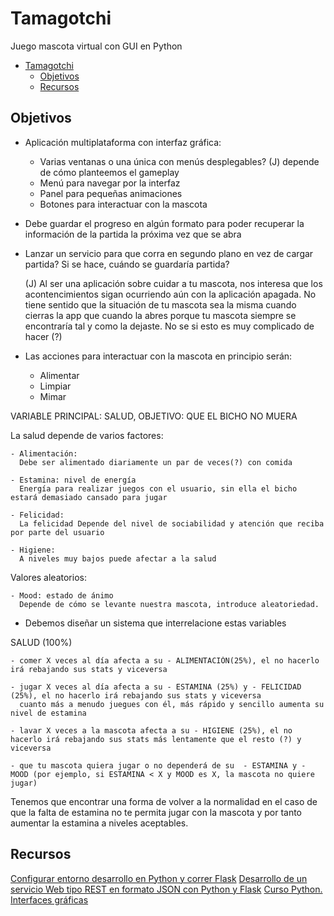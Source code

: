 # Tamagotchi

Juego mascota virtual con GUI en Python 

- [Tamagotchi](#tamagotchi)
  - [Objetivos](#objetivos)
  - [Recursos](#recursos)

## Objetivos

- Aplicación multiplataforma con interfaz gráfica:
  - Varias ventanas o una única con menús desplegables? (J) depende de cómo planteemos el gameplay
  - Menú para navegar por la interfaz
  - Panel para pequeñas animaciones
  - Botones para interactuar con la mascota
  
- Debe guardar el progreso en algún formato para poder recuperar la información de la partida la próxima vez que se abra
- Lanzar un servicio para que corra en segundo plano en vez de cargar partida? Si se hace, cuándo se guardaría partida?

    (J) Al ser una aplicación sobre cuidar a tu mascota, nos interesa que los acontencimientos sigan ocurriendo aún con la aplicación apagada. No tiene         sentido que la situación de tu mascota sea la misma cuando cierras la app que cuando la abres porque tu mascota siempre se encontraría tal y como la       dejaste. No se si esto es muy complicado de hacer (?)

- Las acciones para interactuar con la mascota en principio serán:
  - Alimentar
  - Limpiar
  - Mimar

VARIABLE PRINCIPAL: SALUD, OBJETIVO: QUE EL BICHO NO MUERA
 
La salud depende de varios factores:
 
    - Alimentación:
      Debe ser alimentado diariamente un par de veces(?) con comida
 
    - Estamina: nivel de energía
      Energía para realizar juegos con el usuario, sin ella el bicho estará demasiado cansado para jugar
      
    - Felicidad:
      La felicidad Depende del nivel de sociabilidad y atención que reciba por parte del usuario
      
    - Higiene:  
      A niveles muy bajos puede afectar a la salud
      
Valores aleatorios:

    - Mood: estado de ánimo
      Depende de cómo se levante nuestra mascota, introduce aleatoriedad.
      
      
- Debemos diseñar un sistema que interrelacione estas variables

SALUD (100%)

    - comer X veces al día afecta a su - ALIMENTACIÓN(25%), el no hacerlo irá rebajando sus stats y viceversa
    
    - jugar X veces al día afecta a su - ESTAMINA (25%) y - FELICIDAD (25%), el no hacerlo irá rebajando sus stats y viceversa
      cuanto más a menudo juegues con él, más rápido y sencillo aumenta su nivel de estamina
                                 
    - lavar X veces a la mascota afecta a su - HIGIENE (25%), el no hacerlo irá rebajando sus stats más lentamente que el resto (?) y viceversa

    - que tu mascota quiera jugar o no dependerá de su  - ESTAMINA y - MOOD (por ejemplo, si ESTAMINA < X y MOOD es X, la mascota no quiere jugar)
                           
Tenemos que encontrar una forma de volver a la normalidad en el caso de que la falta de estamina no te permita jugar con la mascota y por tanto aumentar la estamina a niveles aceptables.                                                                                               


## Recursos

[Configurar entorno desarrollo en Python y correr Flask](https://phoenixnap.com/kb/install-flask)
[Desarrollo de un servicio Web tipo REST en formato JSON con Python y Flask](https://www.youtube.com/watch?v=yAEaMFFsgSw)
[Curso Python. Interfaces gráficas](https://www.youtube.com/watch?v=hTUJC8HsC2I)
